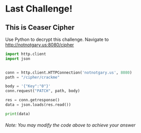# Last Challenge!

## This is Ceaser Cipher

Use Python to decrypt this challenge.
Navigate to http://notnotgary.us:8080/cipher


```python
import http.client
import json
 

conn = http.client.HTTPConnection('notnotgary.us', 8080)
path = "/cipher/crackme"

body = '{"Key":"0"}'
conn.request("PATCH", path, body)

res = conn.getresponse()
data = json.loads(res.read())

print(data)
```

###### Note: You may modify the code above to achieve your answer

